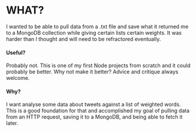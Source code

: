 WHAT?
=====

I wanted to be able to pull data from a .txt file and save what it returned me to a MongoDB collection while giving certain lists certain weights. It was harder than I thought and will need to be refractored eventually.

#### Useful?

Probably not. This is one of my first Node projects from scratch and it could probably be better. Why not make it better? Advice and critique always welcome.

#### Why?

I want analyse some data about tweets against a list of weighted words. This is a good foundation for that and accomplished my goal of pulling data from an HTTP request, saving it to a MongoDB, and being able to fetch it later.